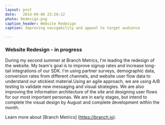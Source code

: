 ```yaml
---
layout: post
date:   2014-04-06 23:26:12
photo: Redesign.png
caption_header: Website Redesign
caption: Improving navigability and appeal to target audience

---
```


### Website Redesign - in progress

During my second summer at Branch Metrics, I'm leading the redesign of the website. My team's goal is to  improve signup rates and increase long-tail integrations of our SDK. I'm using partner surveys, demographic data, conversion rates from different channels, and website user flow data to understand our stickiest material.Using an agile approach, we are using A/B testing to validate new messaging and visual strategies.
We are also improving the information architecture of the site and designing user flows for our most important personas. We are in early stages, but intend to complete the visual design by August and complete development within the month.


Learn more about [Branch Metrics] (https://branch.io).